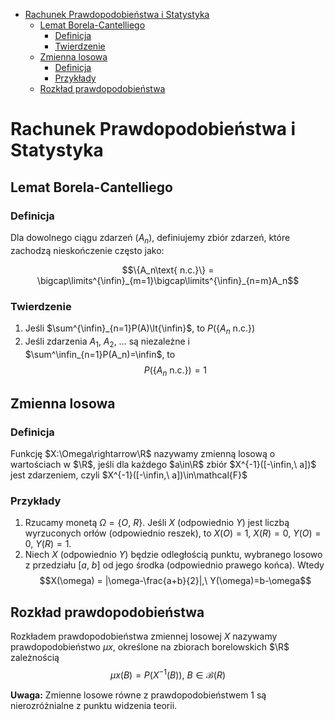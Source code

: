 - [Rachunek Prawdopodobieństwa i Statystyka](#rachunek-prawdopodobieństwa-i-statystyka)
  - [Lemat Borela-Cantelliego](#lemat-borela-cantelliego)
    - [Definicja](#definicja)
    - [Twierdzenie](#twierdzenie)
  - [Zmienna losowa](#zmienna-losowa)
    - [Definicja](#definicja-1)
    - [Przykłady](#przykłady)
  - [Rozkład prawdopodobieństwa](#rozkład-prawdopodobieństwa)

# Rachunek Prawdopodobieństwa i Statystyka

## Lemat Borela-Cantelliego

### Definicja

Dla dowolnego ciągu zdarzeń ($A_n$), definiujemy zbiór zdarzeń, które zachodzą nieskończenie często jako:

$$\{A_n\text{ n.c.}\} = \bigcap\limits^{\infin}_{m=1}\bigcap\limits^{\infin}_{n=m}A_n$$

### Twierdzenie

1. Jeśli $\sum^{\infin}_{n=1}P(A)\lt{\infin}$, to $P(\{A_n\text{ n.c.}\})$
2. Jeśli zdarzenia $A_1,\ A_2,\ \dots$ są niezależne i $\sum^\infin_{n=1}P(A_n)=\infin$, to
$$P(\{A_n\text{ n.c.}\})=1$$

## Zmienna losowa

### Definicja

Funkcję $X:\Omega\rightarrow\R$ nazywamy zmienną losową o wartościach w $\R$, jeśli dla każdego $a\in\R$ zbiór $X^{-1}([-\infin,\ a])$ jest zdarzeniem, czyli $X^{-1}([-\infin,\ a])\in\mathcal{F}$

### Przykłady

1. Rzucamy monetą $\Omega = \{O,\ R\}$. Jeśli $X$ (odpowiednio $Y$) jest liczbą wyrzuconych orłów (odpowiednio reszek), to $X(O) = 1$, $X(R) = 0$, $Y(O) = 0$, $Y(R) = 1$.
2. Niech $X$ (odpowiednio $Y$) będzie odległością punktu, wybranego losowo z przedziału $[a,\ b]$ od jego środka (odpowiednio prawego końca). Wtedy
$$X(\omega) = |\omega-\frac{a+b}{2}|,\ Y(\omega)=b-\omega$$

## Rozkład prawdopodobieństwa

Rozkładem prawdopodobieństwa zmiennej losowej $X$ nazywamy prawdopodobieństwo $\mu{x}$, określone na zbiorach borelowskich $\R$ zależnością
$$\mu{x}(B) = P(X^{-1}(B)),\ B\in\mathcal{B}(R)$$

**Uwaga:** Zmienne losowe równe z prawdopodobieństwem 1 są nierozróżnialne z punktu widzenia teorii.
